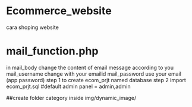# Ecommerce_website
cara shoping website
# mail_function.php
in mail_body change the content of email message according to you
mail_username change with your emailid 
mail_password use your email (app password) 
step 1 to create ecom_prjt named database 
step 2 import ecom_prjt.sql
#default admin panel = admin,admin

##create folder category inside img/dynamic_image/



